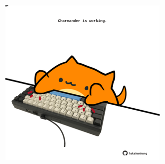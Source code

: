 <!-- built at 31/01/2024, 06:00:47 UTC -->
<p align="center">
  <img width="500" height="500" src="./ReadmeImage.svg">
</p>
